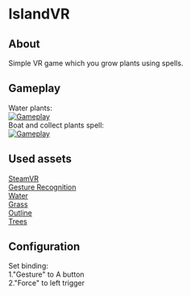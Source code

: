# IslandVR
## About
Simple VR game which you grow plants using spells.</br>
## Gameplay
Water plants:</br>
[![Gameplay](https://img.youtube.com/vi/X2GeLvAjFbc/0.jpg)](https://www.youtube.com/watch?v=X2GeLvAjFbc)</br>
Boat and collect plants spell:</br>
[![Gameplay](https://img.youtube.com/vi/X2GeLvAjFbc/0.jpg)](https://youtu.be/y9myH9mQu4U)</br>
## Used assets 
[SteamVR](https://assetstore.unity.com/packages/tools/integration/steamvr-plugin-32647) </br>
[Gesture Recognition](https://github.com/Wandcaster/Praca-Dyplomowa)</br>
[Water](https://assetstore.unity.com/packages/vfx/shaders/urp-stylized-water-shader-proto-series-187485)</br>
[Grass](https://assetstore.unity.com/packages/vfx/shaders/brute-force-grass-shader-192388)</br>
[Outline](https://assetstore.unity.com/packages/tools/particles-effects/quick-outline-115488)</br>
[Trees](https://opengameart.org/content/low-poly-nature-pack-1)
## Configuration 
Set binding:</br>
1."Gesture" to A button </br>
2."Force" to left trigger
